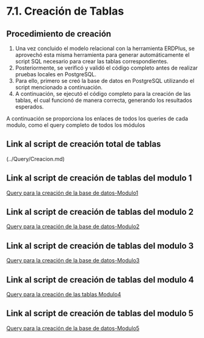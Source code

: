 # 7.1. Creación de Tablas

## Procedimiento de creación

1. Una vez concluido el modelo relacional con la herramienta ERDPlus, se aprovechó esta misma herramienta para generar automáticamente el script SQL necesario para crear las tablas correspondientes.
2. Posteriormente, se verificó y validó el código completo antes de realizar pruebas locales en PostgreSQL.
3. Para ello, primero se creó la base de datos en PostgreSQL utilizando el script mencionado a continuación.
4. A continuación, se ejecutó el código completo para la creación de las tablas, el cual funcionó de manera correcta, generando los resultados esperados.

A continuación se proporciona los enlaces de todos los queries de cada modulo, como el query completo de todos los módulos

## Link al script de creación total de tablas
(../Query/Creacion.md)
## Link al script de creación de tablas del modulo 1
[Query para la creación de la base de datos-Modulo1](../Scripts/Modulo1_CreacionTablas.sql)
## Link al script de creación de tablas del modulo 2
[Query para la creación de la base de datos-Modulo2](../Scripts/Modulo2_CreacionTablas.sql)

## Link al script de creación de tablas del modulo 3
[Query para la creación de la base de datos-Modulo3](../Scripts/Modulo3_CreacionTablas.sql)

## Link al script de creación de tablas del modulo 4
[Query para la creación de las tablas Modulo4](../Scripts/Modulo4_CreacionTablas.sql)
## Link al script de creación de tablas del modulo 5
[Query para la creación de la base de datos-Modulo5](../Scripts/creacioninventario.sql)
